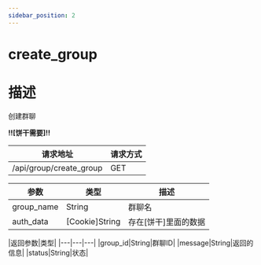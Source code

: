 ```yaml
---
sidebar_position: 2
---
```

# create_group
# 描述
创建群聊

**!!\[饼干需要\]!!**

| 请求地址 | 请求方式 |
| --- | --- |
| /api/group/create_group | GET |


|参数|类型|描述|
|---|---|---|
|group_name|String|群聊名|
|auth_data|\[Cookie\]String|存在\[饼干\]里面的数据|

|返回参数|类型|
|---|---|---|
|group_id|String|群聊ID|
|message|String|返回的信息|
|status|String|状态|
